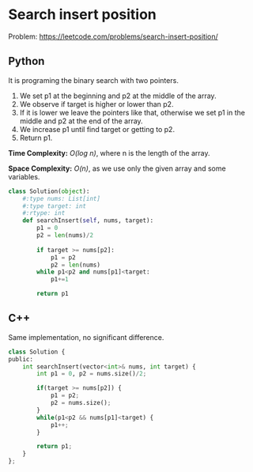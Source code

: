 # Search insert position
Problem: https://leetcode.com/problems/search-insert-position/
## Python
It is programing the binary search with two pointers.

1. We set p1 at the beginning and p2 at the middle of the array.
2. We observe if target is higher or lower than p2.
3. If it is lower we leave the pointers like that, otherwise we set p1 in the middle and p2 at the end of the array.
4. We increase p1 until find target or getting to p2.
5. Return p1.

**Time Complexity:** *O(log n)*, where n is the length of the array.

**Space Complexity:** *O(n)*, as we use only the given array and some variables.
```python
class Solution(object):
    #:type nums: List[int]
    #:type target: int
    #:rtype: int
    def searchInsert(self, nums, target):
        p1 = 0
        p2 = len(nums)/2
        
        if target >= nums[p2]:
            p1 = p2
            p2 = len(nums)
        while p1<p2 and nums[p1]<target:
            p1+=1

        return p1
```
## C++
Same implementation, no significant difference.
```python
class Solution {
public:
    int searchInsert(vector<int>& nums, int target) {
        int p1 = 0, p2 = nums.size()/2;

        if(target >= nums[p2]) {
            p1 = p2;
            p2 = nums.size();
        }
        while(p1<p2 && nums[p1]<target) {
            p1++;
        }

        return p1;
    }
};
```
